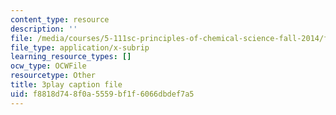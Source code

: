 ```yaml
---
content_type: resource
description: ''
file: /media/courses/5-111sc-principles-of-chemical-science-fall-2014/f8818d748f0a5559bf1f6066dbdef7a5_B7iFcW8USjQ.vtt
file_type: application/x-subrip
learning_resource_types: []
ocw_type: OCWFile
resourcetype: Other
title: 3play caption file
uid: f8818d74-8f0a-5559-bf1f-6066dbdef7a5
---
```

